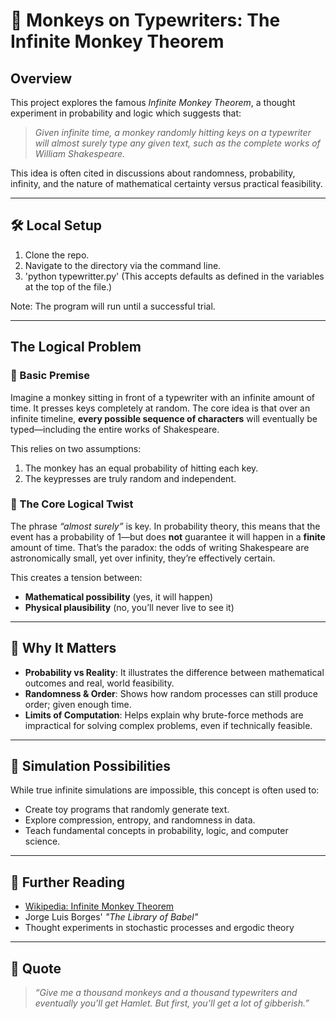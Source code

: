 # 🐒 Monkeys on Typewriters: The Infinite Monkey Theorem

## Overview

This project explores the famous *Infinite Monkey Theorem*, a thought experiment in probability and logic which suggests that:

> *Given infinite time, a monkey randomly hitting keys on a typewriter will almost surely type any given text, such as the complete works of William Shakespeare.*

This idea is often cited in discussions about randomness, probability, infinity, and the nature of mathematical certainty versus practical feasibility.

---

## 🛠️ Local Setup
1. Clone the repo.
2. Navigate to the directory via the command line.
3. 'python typewritter.py' (This accepts defaults as defined in the variables at the top of the file.)

Note: The program will run until a successful trial.

---

## The Logical Problem

### 🔢 Basic Premise

Imagine a monkey sitting in front of a typewriter with an infinite amount of time. It presses keys completely at random. The core idea is that over an infinite timeline, **every possible sequence of characters** will eventually be typed—including the entire works of Shakespeare.

This relies on two assumptions:
1. The monkey has an equal probability of hitting each key.
2. The keypresses are truly random and independent.

### 🤯 The Core Logical Twist

The phrase *“almost surely”* is key. In probability theory, this means that the event has a probability of 1—but does **not** guarantee it will happen in a **finite** amount of time. That’s the paradox: the odds of writing Shakespeare are astronomically small, yet over infinity, they’re effectively certain.

This creates a tension between:
- **Mathematical possibility** (yes, it will happen)
- **Physical plausibility** (no, you’ll never live to see it)

---

## 🧠 Why It Matters

- **Probability vs Reality**: It illustrates the difference between mathematical outcomes and real, world feasibility.
- **Randomness & Order**: Shows how random processes can still produce order; given enough time.
- **Limits of Computation**: Helps explain why brute-force methods are impractical for solving complex problems, even if technically feasible.

---

## 🧪 Simulation Possibilities

While true infinite simulations are impossible, this concept is often used to:
- Create toy programs that randomly generate text.
- Explore compression, entropy, and randomness in data.
- Teach fundamental concepts in probability, logic, and computer science.

---

## 🔗 Further Reading

- [Wikipedia: Infinite Monkey Theorem](https://en.wikipedia.org/wiki/Infinite_monkey_theorem)
- Jorge Luis Borges' *"The Library of Babel"*
- Thought experiments in stochastic processes and ergodic theory

---

## 💬 Quote

> *“Give me a thousand monkeys and a thousand typewriters and eventually you’ll get Hamlet. But first, you’ll get a lot of gibberish.”*
